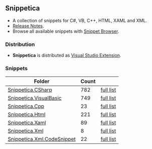 ﻿## Snippetica

* A collection of snippets for C#, VB, C++, HTML, XAML and XML.
* [Release Notes](http://github.com/JosefPihrt/Snippetica/blob/master/ChangeLog.md).
* Browse all available snippets with [Snippet Browser](http://pihrt.net/Snippetica/Snippets?Engine=VisualStudio).

### Distribution

* **Snippetica** is distributed as [Visual Studio Extension](http://visualstudiogallery.msdn.microsoft.com/a5576f35-9f87-4c9c-8f1f-059421a23aed).

### Snippets

Folder|Count| |
--- | --- | ---:
[Snippetica.CSharp](http://github.com/JosefPihrt/Snippetica/blob/master/source/Snippetica.VisualStudio/Snippetica.CSharp/README.md)|782|[full list](http://pihrt.net/Snippetica/Snippets?Language=CSharp)
[Snippetica.VisualBasic](http://github.com/JosefPihrt/Snippetica/blob/master/source/Snippetica.VisualStudio/Snippetica.VisualBasic/README.md)|749|[full list](http://pihrt.net/Snippetica/Snippets?Language=VisualBasic)
[Snippetica.Cpp](http://github.com/JosefPihrt/Snippetica/blob/master/source/Snippetica.VisualStudio/Snippetica.Cpp/README.md)|23|[full list](http://pihrt.net/Snippetica/Snippets?Language=CPlusPlus)
[Snippetica.Html](http://github.com/JosefPihrt/Snippetica/blob/master/source/Snippetica.VisualStudio/Snippetica.Html/README.md)|221|[full list](http://pihrt.net/Snippetica/Snippets?Language=Html)
[Snippetica.Xaml](http://github.com/JosefPihrt/Snippetica/blob/master/source/Snippetica.VisualStudio/Snippetica.Xaml/README.md)|89|[full list](http://pihrt.net/Snippetica/Snippets?Language=Xaml)
[Snippetica.Xml](http://github.com/JosefPihrt/Snippetica/blob/master/source/Snippetica.VisualStudio/Snippetica.Xml/README.md)|8|[full list](http://pihrt.net/Snippetica/Snippets?Language=Xml)
[Snippetica.Xml.CodeSnippet](http://github.com/JosefPihrt/Snippetica/blob/master/source/Snippetica.VisualStudio/Snippetica.Xml.CodeSnippet/README.md)|22|[full list](http://pihrt.net/Snippetica/Snippets?Language=Xml)
